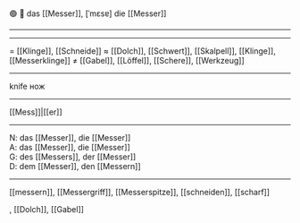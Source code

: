 🟢 🔪 das [[Messer]], [ˈmɛsɐ]
die [[Messer]]

---


---
= [[Klinge]], [[Schneide]]
≈ [[Dolch]], [[Schwert]], [[Skalpell]], [[Klinge]], [[Messerklinge]]
≠ [[Gabel]], [[Löffel]], [[Schere]], [[Werkzeug]]

---
knife
нож

---
[[Mess]]|[[er]]

---
N: das [[Messer]], die [[Messer]]  
A: das [[Messer]], die [[Messer]]  
G: des [[Messers]], der [[Messer]]  
D: dem [[Messer]], den [[Messern]]  

---
[[messern]], [[Messergriff]], [[Messerspitze]], [[schneiden]], [[scharf]]

, [[Dolch]], [[Gabel]]
